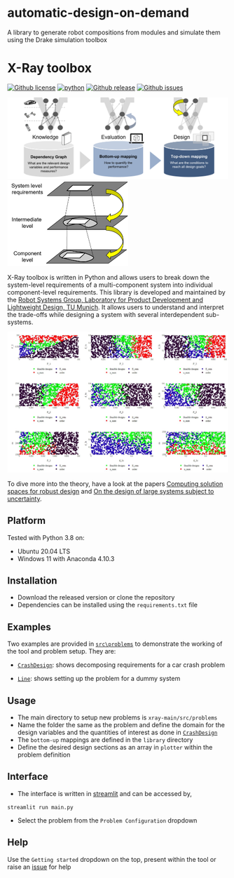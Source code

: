 # automatic-design-on-demand
A library to generate robot compositions from modules and simulate them using the Drake simulation toolbox

X-Ray toolbox
========

[![Github license](https://img.shields.io/github/license/akhilsathuluri/x-ray-tool)](https://github.com/akhilsathuluri/x-ray-tool)
[![python](https://img.shields.io/badge/python-3.8-green)](https://github.com/akhilsathuluri/x-ray-tool)
[![Github release](https://img.shields.io/github/release/akhilsathuluri/x-ray-tool)](https://github.com/akhilsathuluri/x-ray-tool/releases)
[![Github issues](https://img.shields.io/github/issues/akhilsathuluri/x-ray-tool)](https://github.com/akhilsathuluri/x-ray-tool)

<!-- ![Top down design process](https://github.com/akhilsathuluri/x-ray-tool/blob/main/screenshots/top-down-design.png) -->

<p float="middle">
    <img src="https://github.com/akhilsathuluri/x-ray-tool/blob/main/screenshots/top-down-design.png" alt="Top down design process" width="525"/>
    <img src="https://github.com/akhilsathuluri/x-ray-tool/blob/main/screenshots/decomposing.png" alt="Requirement decomposition" width="275"/>
</p>

X-Ray toolbox is written in Python and allows users to break down the system-level requirements of a multi-component system into individual component-level requirements. This library is developed and maintained by the [Robot Systems Group, Laboratory for Product Development and Lightweight Design, TU Munich](https://www.mec.ed.tum.de/en/lpl/research/research-groups/robot-systems/). It allows users to understand and interpret the trade-offs while designing a system with several interdependent sub-systems. 

<!-- ![Requirement decomposition](https://github.com/akhilsathuluri/x-ray-tool/blob/main/screenshots/decomposing.png)  -->
![Solution spaces](https://github.com/akhilsathuluri/x-ray-tool/blob/main/screenshots/sse.jpg)

<!-- <p float="middle">
  <img src="https://github.com/akhilsathuluri/x-ray-tool/blob/main/screenshots/decomposing.png" alt="Requirement decomposition" width="375"/>
  <img src="https://github.com/akhilsathuluri/x-ray-tool/blob/main/screenshots/sse.jpg" alt="Solution spaces" width="425"/>
</p> -->

To dive more into the theory, have a look at the papers [Computing solution spaces for robust design](https://github.com/PhD-TUM/xray-python/files/7787066/file.pdf) and [On the design of large systems subject to uncertainty](https://www.tandfonline.com/doi/abs/10.1080/09544828.2017.1303664). 


## Platform
Tested with Python 3.8 on:
* Ubuntu 20.04 LTS
* Windows 11 with Anaconda 4.10.3

## Installation
* Download the released version or clone the repository 
* Dependencies can be installed using the `requirements.txt` file

## Examples
Two examples are provided in [`src\problems`](https://github.com/akhilsathuluri/x-ray-tool/tree/main/src/problems) to demonstrate the working of the tool and problem setup. They are:
* [`CrashDesign`](https://github.com/akhilsathuluri/x-ray-tool/tree/main/src/problems/CrashDesign): shows decomposing requirements for a car crash problem



* [`Line`](https://github.com/akhilsathuluri/x-ray-tool/tree/main/src/problems/Line): shows setting up the problem for a dummy system 

## Usage
* The main directory to setup new problems is `xray-main/src/problems`
* Name the folder the same as the problem and define the domain for the design variables and the quantities of interest as done in [`CrashDesign`](https://github.com/akhilsathuluri/x-ray-tool/tree/main/src/problems/CrashDesign)
* The `bottom-up` mappings are defined in the `library` directory
* Define the desired design sections as an array in `plotter` within the problem definition

## Interface
* The interface is written in [streamlit](https://streamlit.io/) and can be accessed by,
```
streamlit run main.py
```
* Select the problem from the `Problem Configuration` dropdown

## Help
Use the `Getting started` dropdown on the top, present within the tool or raise an [issue](https://github.com/akhilsathuluri/x-ray-tool/issues) for help